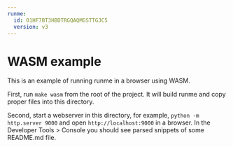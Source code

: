 ```yaml
---
runme:
  id: 01HF7BT3HBDTRGQAQMGSTTGJC5
  version: v3
---
```


# WASM example

This is an example of running runme in a browser using WASM.

First, run `make wasm` from the root of the project. It will build runme and copy proper files into this directory.

Second, start a webserver in this directory, for example, `python -m http.server 9000` and open `http://localhost:9000` in a browser. In the Developer Tools > Console you should see parsed snippets of some README.md file.
